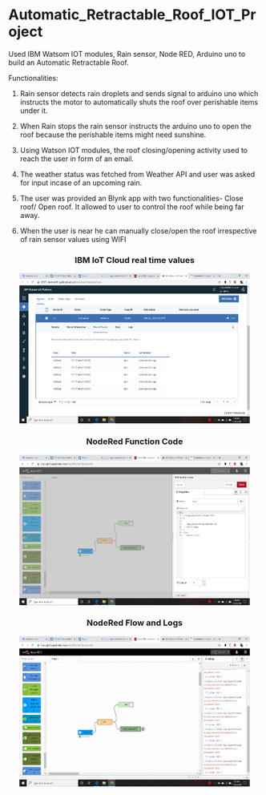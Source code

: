 # Automatic_Retractable_Roof_IOT_Project

Used IBM Watsom IOT modules, Rain sensor, Node RED, Arduino uno to build an Automatic Retractable Roof.

Functionalities:

1. Rain sensor detects rain droplets and sends signal to arduino uno which instructs the motor to automatically shuts the roof over perishable items under it. 

2. When Rain stops the rain sensor instructs the arduino uno to open the roof because the perishable items might need sunshine.

3. Using Watson IOT modules, the roof closing/opening activity used to reach the user in form of an email.

4. The weather status was fetched from Weather API and user was asked for input incase of an upcoming rain.

5. The user was provided an Blynk app with two functionalities- Close roof/ Open roof. It allowed to user to control the roof while being far away.

6. When the user is near he can manually close/open the roof irrespective of rain sensor values using WIFI


       
<p align="center">
  <h3 align="center">  IBM IoT Cloud real time values </h3>
</p>
<p align="center">
  <img width="460" height="300" src="https://github.com/Tiwarim386/Automatic_Retractable_Roof_IOT_Project/blob/master/IBM%20IoT%20Cloud%20(real-time%20values).png">
</p>
<p align="center">
  <h3 align="center">  NodeRed Function Code </h3>
</p>
<p align="center">
  <img width="460" height="300" src="https://github.com/Tiwarim386/Automatic_Retractable_Roof_IOT_Project/blob/master/NodeRed%20Function%20code.png">
</p>
<p align="center">
  <h3 align="center">  NodeRed Flow and Logs </h3>
</p>
<p align="center">
  <img width="460" height="300" src="https://github.com/Tiwarim386/Automatic_Retractable_Roof_IOT_Project/blob/master/NodeRed%20Flow%20and%20logs.png">
</p>
